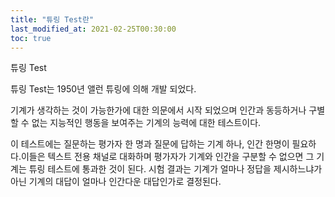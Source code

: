 ```yaml
---
title: "튜링 Test란"
last_modified_at: 2021-02-25T00:30:00
toc: true
---
```

튜링 Test

튜링 Test는 1950년 앨런 튜링에 의해 개발 되었다.

기계가 생각하는 것이 가능한가에 대한 의문에서 시작 되었으며
인간과 동등하거나 구별할 수 없는 지능적인 행동을 보여주는 기계의 능력에 대한 테스트이다.

이 테스트에는 질문하는 평가자 한 명과 질문에 답하는 기계 하나, 인간 한명이 필요하다.이들은 텍스트 전용 채널로 대화하며 평가자가 기계와 인간을 구분할 수 없으면 그 기계는 튜링 테스트에 통과한 것이 된다. 시험 결과는 기계가 얼마나 정답을 제시하느냐가 아닌 기계의 대답이 얼마나 인간다운 대답인가로 결정된다.